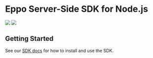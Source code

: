 # Eppo Server-Side SDK for Node.js

[![](https://img.shields.io/npm/v/@eppo/node-server-sdk)](https://www.npmjs.com/package/@eppo/node-server-sdk)
[![](https://img.shields.io/static/v1?label=GitHub+Pages&message=API+reference&color=00add8)](https://eppo-exp.github.io/node-server-sdk/node-server-sdk.html)

## Getting Started

See our [SDK docs](https://docs.geteppo.com/connecting-your-data/assignment-tables/randomization-sdk) for how to install and use the SDK.